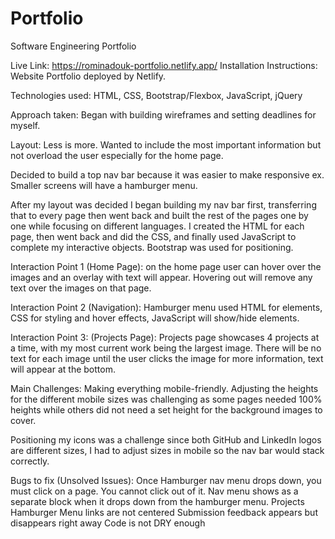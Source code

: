 # Portfolio
Software Engineering Portfolio

Live Link: https://rominadouk-portfolio.netlify.app/
Installation Instructions: Website Portfolio deployed by Netlify.

Technologies used: 
HTML, CSS, Bootstrap/Flexbox, JavaScript, jQuery

Approach taken: 
Began with building wireframes and setting deadlines for myself. 

Layout: Less is more. Wanted to include the most important information but not overload the user especially for the home page. 

Decided to build a top nav bar because it was easier to make responsive ex. Smaller screens will have a hamburger menu. 

After my layout was decided I began building my nav bar first, transferring that to every page then went back and built the rest of the pages one by one while focusing on different languages. I created the HTML for each page, then went back and did the CSS, and finally used JavaScript to complete my interactive objects. Bootstrap was used for positioning.

Interaction Point 1 (Home Page): on the home page user can hover over the images and an overlay with text will appear. Hovering out will remove any text over the images on that page. 

Interaction Point 2 (Navigation): Hamburger menu used HTML for elements, CSS for styling and hover effects, JavaScript will show/hide elements. 

Interaction Point 3: (Projects Page): Projects page showcases 4 projects at a time, with my most current work being the largest image. There will be no text for each image until the user clicks the image for more information, text will appear at the bottom. 

Main Challenges: Making everything mobile-friendly. Adjusting the heights for the different mobile sizes was challenging as some pages needed 100% heights while others did not need a set height for the background images to cover. 

Positioning my icons was a challenge since both GitHub and LinkedIn logos are different sizes, I had to adjust sizes in mobile so the nav bar would stack correctly. 

Bugs to fix (Unsolved Issues): 
Once Hamburger nav menu drops down, you must click on a page. You cannot click out of it. 
Nav menu shows as a separate block when it drops down from the hamburger menu. 
Projects Hamburger Menu links are not centered
Submission feedback appears but disappears right away
Code is not DRY enough


